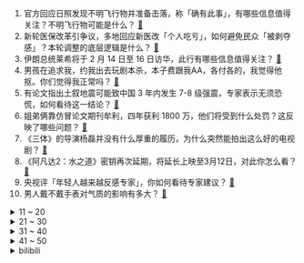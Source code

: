 1. 官方回应日照发现不明飞行物并准备击落，称「确有此事」，有哪些信息值得关注？不明飞行物可能是什么？ [:link:](https://www.zhihu.com/question/583594930)
2. 新轮医保改革引争议，多地回应新医改「个人吃亏」，如何避免民众「被剥夺感」？本轮调整的底层逻辑是什么？ [:link:](https://www.zhihu.com/question/583560461)
3. 伊朗总统莱希将于 2 月 14 日至 16 日访华，此行有哪些信息值得关注？ [:link:](https://www.zhihu.com/question/583563822)
4. 男孩在追求我，约我出去玩剧本杀，本子费跟我AA，各付各的，我觉得他抠。你们觉得我正常吗？ [:link:](https://www.zhihu.com/question/581989296)
5. 有论文指出土叙地震可能致中国 3 年内发生 7-8 级强震，专家表示无须恐慌，如何看待这一结论？ [:link:](https://www.zhihu.com/question/583555107)
6. 姐弟俩靠仿冒论文期刊牟利，四年获利 1800 万，他们将受到什么处罚？这反映了哪些问题？ [:link:](https://www.zhihu.com/question/583613698)
7. 《三体》的导演杨磊并没有什么厚重的履历，为什么突然能拍出这么好的电视剧？ [:link:](https://www.zhihu.com/question/582218358)
8. 《阿凡达2：水之道》密钥再次延期，将延长上映至3月12日，对此你怎么看？ [:link:](https://www.zhihu.com/question/583374712)
9. 央视评「年轻人越来越反感专家」，你如何看待专家建议？ [:link:](https://www.zhihu.com/question/582958215)
10. 男人戴不戴手表对气质的影响有多大？ [:link:](https://www.zhihu.com/question/451932206)
<details>
<summary>11 ~ 20</summary>

11. 如何评价演员张颂文？ [:link:](https://www.zhihu.com/question/581615044)
12. 某财经博主因苹果期货走跌决定卖苹果现货，交割 1500 吨后滞销，交易对手是百亿私募，如何看待此事？ [:link:](https://www.zhihu.com/question/583360820)
13. 广西南宁房贷年龄期限可延长至 80 岁，这一规定是否适当？可能会遇到哪些现实问题？ [:link:](https://www.zhihu.com/question/583579872)
14. “师范热”还会持续多久？ [:link:](https://www.zhihu.com/question/552345598)
15. 沙溢在电影《流浪地球 2》中的演技如何？ [:link:](https://www.zhihu.com/question/582402771)
16. 有哪些装修设计是花钱买教训？ [:link:](https://www.zhihu.com/question/389427209)
17. 捐精会不会加大未来出现近亲结婚的概率？ [:link:](https://www.zhihu.com/question/33255871)
18. 为什么《狂飙》里面的录音笔毁不掉? [:link:](https://www.zhihu.com/question/583044554)
19. 情人节期间女性预订酒店金额比男性高近 3 成， 且女性用户比男性用户更愿意为浪漫买单，如何看待此事? [:link:](https://www.zhihu.com/question/583551894)
20. 为什么二战末期大量德军会选择向美军投降，而不是脱下军装回到家乡呢？ [:link:](https://www.zhihu.com/question/517551648)
</details>
<details>
<summary>21 ~ 30</summary>

21. 电影《黑豹 2》上映 4 天总票房破 5000 万，如何评价这部电影？ [:link:](https://www.zhihu.com/question/583273431)
22. 男子高铁上抽烟致列车减速停站，家属称「他又没有杀人，至于吗」，后续如何处理？这起到什么警示作用？ [:link:](https://www.zhihu.com/question/583170276)
23. 如何评价《中国奇谭》第八集《玉兔》? [:link:](https://www.zhihu.com/question/579004908)
24. 女工人干活时在厕所 5 分钟产子，夫妻双方均未察觉怀孕，如何看待此事？怎样从医学角度分析？ [:link:](https://www.zhihu.com/question/582956082)
25. 中国有哪些容易读错的姓氏? [:link:](https://www.zhihu.com/question/31367219)
26. 面试的时候，考官看中的是你的能力还是学历？ [:link:](https://www.zhihu.com/question/582517168)
27. 美国俄亥俄州火车脱轨，引发大火并泄漏有害气体，事故发生的原因可能有哪些？ [:link:](https://www.zhihu.com/question/582748475)
28. 华为表示「在与 ChatGPT 相关的大模型领域早有布局，正通过建立联合体推动产业化」，透露哪些信息？ [:link:](https://www.zhihu.com/question/583147981)
29. 22-23 赛季法甲摩纳哥 3:1 巴黎圣日耳曼，如何评价这场比赛？ [:link:](https://www.zhihu.com/question/583505928)
30. ChatGPT 翻译能否达到“信达雅”的标准？有什么优秀案例分享吗？ [:link:](https://www.zhihu.com/question/575704691)
</details>
<details>
<summary>31 ~ 40</summary>

31. 各位物理老师，你们怎么引起学生对物理的兴趣？ [:link:](https://www.zhihu.com/question/582311093)
32. 2023 有什么长续航的笔记本电脑推荐？ [:link:](https://www.zhihu.com/question/582346143)
33. 为什么欧美 diva 能产出那么多震撼人心的神级现场？ [:link:](https://www.zhihu.com/question/583577572)
34. 国台办称「由于民进党当局阻挡，大陆吊唁星云法师代表团无法赴台 」，对台当局这一行为如何评价？ [:link:](https://www.zhihu.com/question/583347028)
35. 国内哪个男演员适合演《三体》里的章北海？ [:link:](https://www.zhihu.com/question/540660135)
36. 俄媒称「北溪」管道爆炸 3 个月前，美德军机频现附近海域，超低空飞行并关闭了应答机，哪些信息值得关注？ [:link:](https://www.zhihu.com/question/583397449)
37. 一味的去迎合别人，真的能维持友谊吗? [:link:](https://www.zhihu.com/question/576407365)
38. 如何评价美剧《最后生还者》第一季第五集？ [:link:](https://www.zhihu.com/question/582838033)
39. 每天睡前十分钟你会和孩子聊什么？ [:link:](https://www.zhihu.com/question/429774851)
40. 引力是如何产生的？ [:link:](https://www.zhihu.com/question/19824220)
</details>
<details>
<summary>41 ~ 50</summary>

41. 美国联邦政府债务规模触及 31.4 万亿美元上限，美国政府可以无限举债吗？ [:link:](https://www.zhihu.com/question/583556624)
42. 未来，哪个行业比较吃香？ [:link:](https://www.zhihu.com/question/324178166)
43. 昆虫演化真的符合进化论吗？ [:link:](https://www.zhihu.com/question/583142351)
44. 如何看待动画《一人之下》 第五季陈朵身死？ [:link:](https://www.zhihu.com/question/583148982)
45. 「二胎儿童」将迎来「入学潮」，多地发布 2023 年中小学学位预警，哪些信息值得关注？ [:link:](https://www.zhihu.com/question/583646196)
46. chatgpt会颠覆网文行业嘛？ [:link:](https://www.zhihu.com/question/582276511)
47. 可以推荐一首你单曲循环的歌吗？ [:link:](https://www.zhihu.com/question/583546930)
48. 你在职场上吃过哪些明暗亏? [:link:](https://www.zhihu.com/question/444377113)
49. 买游戏机 Steam Deck 和 Switch 该怎么选？ [:link:](https://www.zhihu.com/question/582923472)
50. 喜欢和爱有区分吗？ [:link:](https://www.zhihu.com/question/577653483)
</details><details>
<summary>bilibili</summary>

1. 我们复刻了一道米其林三星招牌菜！ [:link:](//www.bilibili.com/video/BV1V84y1V7En)
2. 中国富豪大换血，十大富豪，你还认识谁？ [:link:](//www.bilibili.com/video/BV1hs4y1e7LV)
3. “我觉得他在占便宜”好人被枪指着，已经是常态 [:link:](//www.bilibili.com/video/BV1dM411Y7Uj)
4. 一杆进七个！当九球天后遇上高速摄影机，谁会更胜一筹？ [:link:](//www.bilibili.com/video/BV1rT411Q7DN)
5. 糖果、果冻、小药片......“黑心毒贩”货源大揭秘 >> [:link:](//www.bilibili.com/video/BV1Kv4y1t7cW)
6. 给流浪猫制作冬季大型饮水器 [:link:](//www.bilibili.com/video/BV1y8411T7h5)
7. 《崩坏：星穹铁道》白露角色PV——「天干物燥」 [:link:](//www.bilibili.com/video/BV1n84y1G7HE)
8. 【猛男版】新宝岛丨竖屏重制，史诗级更新 [:link:](//www.bilibili.com/video/BV1314y1c7gh)
9. 鹅鸭傻 [:link:](//www.bilibili.com/video/BV1Q14y1F7B2)
10. 老MC玩家的热爱岂是你网易能代理的?! [:link:](//www.bilibili.com/video/BV1rd4y1n7Hc)
<details>
<summary>11 ~ 20</summary>

11. 朋友永远都是游戏最高“配置” [:link:](//www.bilibili.com/video/BV15D4y1K7cC)
12. 专业偷子 [:link:](//www.bilibili.com/video/BV1584y1V7uM)
13. 这 是......转 生 大 肠 [:link:](//www.bilibili.com/video/BV13Y411i7ii)
14. “花儿为什么那样红？” [:link:](//www.bilibili.com/video/BV1RY411v7WM)
15. 汉服在国外，给外国人体验汉服 [:link:](//www.bilibili.com/video/BV1jR4y1B7tW)
16. 跳着健康健身的阳康比心舞，心情无比畅通比❤ [:link:](//www.bilibili.com/video/BV18G4y1N7h7)
17. 我们花费五年时间收集打磨，感受这召唤师操作的大气磅礴与刀尖舞蹈吧！ [:link:](//www.bilibili.com/video/BV1uA411z7XC)
18. 放眼综艺界是炸裂的程度！10个艺人种地半年的奇葩综艺《种地吧》 [:link:](//www.bilibili.com/video/BV1us4y1e7Bw)
19. 我把经典游戏都速通了一遍？？ [:link:](//www.bilibili.com/video/BV1RR4y1z7Hv)
20. 叠 甲 圣 经 [:link:](//www.bilibili.com/video/BV1hM411Y7XL)
</details>
<details>
<summary>21 ~ 30</summary>

21. 《官  宣》 [:link:](//www.bilibili.com/video/BV1T84y1V7Tz)
22. 夏叔是什么级别的厨师？ [:link:](//www.bilibili.com/video/BV11A411B7nw)
23. 他一元中满命，我一抽送寿命 3 [:link:](//www.bilibili.com/video/BV14T411Q7PB)
24. 拒绝答辩，吃点好的！漫威零差评佳作《马面雷神》 [:link:](//www.bilibili.com/video/BV1VG4y1K7Nu)
25. “可惜了，这么过瘾的台词再也没有了！” [:link:](//www.bilibili.com/video/BV1Rv4y147Fm)
26. 乱世腾龙、再造河山，土耳其国父：凯末尔【历史调研室37】 [:link:](//www.bilibili.com/video/BV18d4y1J7W3)
27. 是的，我们有一个私生女 [:link:](//www.bilibili.com/video/BV1a8411T7Ld)
28. 【vlog】我们应该是全网第一个拥有形象代言人的频道了！ [:link:](//www.bilibili.com/video/BV1ov4y147mH)
29. 我给自己的免费游戏做了个外挂！ [:link:](//www.bilibili.com/video/BV12G4y1U7CL)
30. 【原神动画】这玩意比神之眼好用多了 [:link:](//www.bilibili.com/video/BV1Rj411K7n5)
</details>
<details>
<summary>31 ~ 40</summary>

31. 美国最贵牛排店VS最便宜牛排！！价格相差40倍，值得吗？ [:link:](//www.bilibili.com/video/BV19Y411v778)
32. 硬件攻击 我的世界永恒的MC生存 二周目EP15 [:link:](//www.bilibili.com/video/BV1fY411v7EN)
33. 今天店里来了一位并不受欢迎的客人，是谁穿过大雨？又是谁留在童年.. [:link:](//www.bilibili.com/video/BV1HT411R7Zq)
34. “你已经证明了你的决心，那么，也让你见证一下我的意志吧” [:link:](//www.bilibili.com/video/BV1X54y1N75y)
35. 【定格动画】爆肝挑战地表最重组合金刚藏玩阁冲云霄终极大合体 [:link:](//www.bilibili.com/video/BV1pR4y1q7XH)
36. 这游戏总不能是个音游吧？ [:link:](//www.bilibili.com/video/BV1bY411i7kR)
37. 【4K60FPS】火星哥Bruno Mars《Uptown Funk》神级现场！真的这么丝滑吗 [:link:](//www.bilibili.com/video/BV1WT411Q7Nx)
38. 【基德】土叙地震全面报告：天灾叠加人祸，双标的救援 [:link:](//www.bilibili.com/video/BV1cs4y1e7ty)
39. 【时代少年团】《乌托邦少年》欢乐小卡游戏 [:link:](//www.bilibili.com/video/BV1kv4y1477Q)
40. 恶到必除 [:link:](//www.bilibili.com/video/BV15s4y1e73M)
</details>
<details>
<summary>41 ~ 50</summary>

41. 【原神剧场】空的恋爱摇摆~！ [:link:](//www.bilibili.com/video/BV11G4y1N7KZ)
42. 【探店又被拒？？？前后双标】448元 广州保利洲际酒店 [:link:](//www.bilibili.com/video/BV17s4y1e7XH)
43. 单车独闯黑龙江，轮胎报废跑了两个县城也没买到，摸黑在路边雪地露营 [:link:](//www.bilibili.com/video/BV1ZR4y1q7qM)
44. 如何用面包车，跑赢GTR？ [:link:](//www.bilibili.com/video/BV1z8411T7Tx)
45. 他为保护邮件安全，与劫匪搏斗，手筋被砍断，头骨被打破…… [:link:](//www.bilibili.com/video/BV1h8411T7Gv)
46. 4J车厘子有多大？你买的车厘子缩水了吗？【慧小媛】 [:link:](//www.bilibili.com/video/BV1mD4y1A7GN)
47. 没错，这里就是我的家乡：京海市。 [:link:](//www.bilibili.com/video/BV1484y1V7wb)
48. “读孙子兵法,品启强人生” [:link:](//www.bilibili.com/video/BV1MG4y1S7cm)
49. 本来挺喜欢塑料小人的 [:link:](//www.bilibili.com/video/BV1bM411Y7Xz)
50. 【学医致用】瘦了60斤后，终于明白怎么才瘦的快了！I 看了这个视频让你暴瘦10斤！ [:link:](//www.bilibili.com/video/BV1c14y1c74u)
</details>
<details>
<summary>51 ~ 60</summary>

51. 校长是懂针对的 [:link:](//www.bilibili.com/video/BV1FM411P7ta)
52. 想做我高启强的baby吗？ [:link:](//www.bilibili.com/video/BV1mD4y1A76T)
53. 【鱼肉肉】（鸡）极乐净土 [:link:](//www.bilibili.com/video/BV18R4y1q7Ua)
54. 我打你行.    别人骂你不行.        -赵德柱 [:link:](//www.bilibili.com/video/BV1yT411R7Uf)
55. 超硬核解析！菩萨变美女的考验，佛道两家的顶级博弈 [:link:](//www.bilibili.com/video/BV1Fe4y1w7ue)
56. 当开锁的遇上卖锁的 [:link:](//www.bilibili.com/video/BV1fM4y1D7kY)
57. 小手一指 rap开始  反向变身  返璞归真 [:link:](//www.bilibili.com/video/BV1ZM411Y7sD)
58. 我们在一起啦！ [:link:](//www.bilibili.com/video/BV1jx4y1V7hH)
59. 评分7.4！回光返照or同行衬托！诚实吐槽柯南M25万圣节的新娘！ [:link:](//www.bilibili.com/video/BV16A411m7Mx)
60. 等等..！猜拳好像不是用脚玩的吧！？.. [:link:](//www.bilibili.com/video/BV1nM4y1Q7Hw)
</details>
<details>
<summary>61 ~ 70</summary>

61. 【纪念唐小强】谨以此片，纪念陪伴了我们五季的唐大哥 [:link:](//www.bilibili.com/video/BV1a54y1N7Cr)
62. 在自律和自觉中选择了自尽 [:link:](//www.bilibili.com/video/BV1Yv4y1477X)
63. 中国小伙震碎韩娱？我从来没看过这么好笑的综艺！ [:link:](//www.bilibili.com/video/BV1TG4y1K72A)
64. 三个女人联手，改写欧洲历史！《叶卡捷琳娜》P4 [:link:](//www.bilibili.com/video/BV1bT411R7DU)
65. 【不齐舞团】⚡新 宝 岛⚡叔叔版 久等了~ [:link:](//www.bilibili.com/video/BV1H54y1N7ck)
66. 我拍了个全B站画质最差劲的视频 [:link:](//www.bilibili.com/video/BV1te4y1P75r)
67. 试吃冰岛腌海雀！臭味秒杀鲱鱼罐头！到底有多恐怖？ [:link:](//www.bilibili.com/video/BV1ZM4y1D7G9)
68. 全程爆燃！四首连弹，定有你喜欢的燃曲！Lose Control，精卫，cure for me ，Empty Love超燃吉他改编！ [:link:](//www.bilibili.com/video/BV1nA411B78E)
69. 张楚岚内心独白直接封神！“我就是要你们亲手送走陈朵…”【一人之下5】 [:link:](//www.bilibili.com/video/BV1k8411u78z)
70. 南方人和北方人互换饮食是什么体验？ [:link:](//www.bilibili.com/video/BV1me4y1A7LK)
</details>
<details>
<summary>71 ~ 80</summary>

71. 眼睛里的绿宝石 [:link:](//www.bilibili.com/video/BV18y4y1Q7uF)
72. 耗时十年！全世界首发！中国JO厨独立制作《JOJO的奇妙冒险》1-6部所有OP中文版 完结纪念 [:link:](//www.bilibili.com/video/BV13G4y1K7aw)
73. 17年怀孕11次！顶级女艺术家，背后有多辛酸？！【透明的她04】 [:link:](//www.bilibili.com/video/BV1d54y1N7zR)
74. 这碗拉面真变态！没有面条全是菜？ [:link:](//www.bilibili.com/video/BV1Dd4y1J7xr)
75. 【散人】神作！浪漫悬疑《海市蜃楼之馆》 千年悲剧与救赎（已更新至P4） [:link:](//www.bilibili.com/video/BV1Wx4y1V7TC)
76. 这样做出来的方便面也太美味了吧！ [:link:](//www.bilibili.com/video/BV1ed4y1J7Tr)
77. 告诉老默，我想吃原味鸡了 [:link:](//www.bilibili.com/video/BV1oA411B7q6)
78. “就喜欢这种有病的猫！” [:link:](//www.bilibili.com/video/BV1Jd4y1J7My)
79. 没事儿别在海边许愿，万一它就实现了呢 [:link:](//www.bilibili.com/video/BV1y84y1G7eF)
80. 他带着超越自我使命感，游走在死亡边缘，拯救无数生命。 [:link:](//www.bilibili.com/video/BV1TG4y1K7zs)
</details>
<details>
<summary>81 ~ 90</summary>

81. 一场饭局带你经略什么叫不懂事！！ [:link:](//www.bilibili.com/video/BV1o54y1P7AT)
82. 挑战让我爸cos我喜欢的角色：瓦尔特·杨 [:link:](//www.bilibili.com/video/BV1eM4y1Q7cA)
83. 最“短命”的网红小吃，曾经排队疯抢，如今怎么样了？？？ [:link:](//www.bilibili.com/video/BV1M24y1q7Mp)
84. 看几遍都觉得好笑哈哈哈哈 [:link:](//www.bilibili.com/video/BV1Bj411M7bz)
85. 有你在身边多乐趣 [:link:](//www.bilibili.com/video/BV16M411v7EL)
86. 夜深人静！来一块香喷喷的大棒骨吧！【小傲想吃饭5#】 [:link:](//www.bilibili.com/video/BV1hT411Q78J)
87. 400块买了个神之眼 [:link:](//www.bilibili.com/video/BV1GM411Y7FP)
88. 大堂经理遭遇史上最大打击 [:link:](//www.bilibili.com/video/BV1Q24y1W7ns)
89. 光镊的原理：光为啥可以困住粒子？ [:link:](//www.bilibili.com/video/BV1Gj411T7TC)
90. 小伙用小石子抖出二次元人物画像 [:link:](//www.bilibili.com/video/BV1ZD4y1A7j1)
</details>
<details>
<summary>91 ~ 100</summary>

91. 《 西 楚 高 达 》 [:link:](//www.bilibili.com/video/BV1Sj411P7Wj)
92. 被狗撵上树了该怎么办？在线等  急！！！ [:link:](//www.bilibili.com/video/BV1cT411Q7FG)
93. 【我独自成神】一口气看到爽！集结众神！决战末世！ [:link:](//www.bilibili.com/video/BV1Jv4y147Bc)
94. 耗时432小时，我终于零氪通关了造梦西游3！ [:link:](//www.bilibili.com/video/BV1J54y1N7fb)
95. “终于明白这剧凭啥封神了，这台词也太顶了！” [:link:](//www.bilibili.com/video/BV1WR4y1q7Pj)
96. 芬兰家人被中式千层蜜枣酥惊到目瞪口呆！荷花酥枣花酥美到迷糊！新旗袍长衫惊艳出场拍不停！咸甜汤圆大战！ [:link:](//www.bilibili.com/video/BV1NG4y1P7cA)
97. 这张脸是不是退圈了啊？！笑死…原来他们在古早剧里也曾惊艳过的！！ [:link:](//www.bilibili.com/video/BV1a84y1V7dH)
98. 僵尸：给植物一点小小的震撼！ [:link:](//www.bilibili.com/video/BV1LG4y1S7zm)
99. 12块钱自助东北盒饭,半夜十点人山人海! 美女一口气吃三碗! [:link:](//www.bilibili.com/video/BV1fD4y1A75q)
100. 神里绫华 花时来信 [:link:](//www.bilibili.com/video/BV1gD4y1K7Zd)
</details></details>